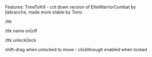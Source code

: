 Features:
TimeToKill - cut down version of EliteWarriorCombat by jlabranche, made more stable by Torio
 
 /ttk
 
 /ttk name on|off
 
 /ttk unlock|lock
 
 shift-drag when unlocked to move - clickthrough enabled when locked